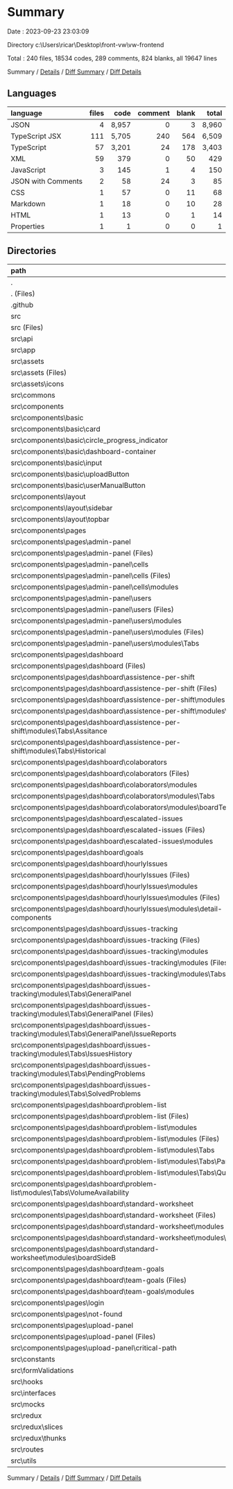 # Summary

Date : 2023-09-23 23:03:09

Directory c:\\Users\\ricar\\Desktop\\front-vw\\vw-frontend

Total : 240 files,  18534 codes, 289 comments, 824 blanks, all 19647 lines

Summary / [Details](details.md) / [Diff Summary](diff.md) / [Diff Details](diff-details.md)

## Languages
| language | files | code | comment | blank | total |
| :--- | ---: | ---: | ---: | ---: | ---: |
| JSON | 4 | 8,957 | 0 | 3 | 8,960 |
| TypeScript JSX | 111 | 5,705 | 240 | 564 | 6,509 |
| TypeScript | 57 | 3,201 | 24 | 178 | 3,403 |
| XML | 59 | 379 | 0 | 50 | 429 |
| JavaScript | 3 | 145 | 1 | 4 | 150 |
| JSON with Comments | 2 | 58 | 24 | 3 | 85 |
| CSS | 1 | 57 | 0 | 11 | 68 |
| Markdown | 1 | 18 | 0 | 10 | 28 |
| HTML | 1 | 13 | 0 | 1 | 14 |
| Properties | 1 | 1 | 0 | 0 | 1 |

## Directories
| path | files | code | comment | blank | total |
| :--- | ---: | ---: | ---: | ---: | ---: |
| . | 240 | 18,534 | 289 | 824 | 19,647 |
| . (Files) | 12 | 9,201 | 25 | 14 | 9,240 |
| .github | 1 | 18 | 0 | 10 | 28 |
| src | 227 | 9,315 | 264 | 800 | 10,379 |
| src (Files) | 4 | 81 | 2 | 19 | 102 |
| src\\api | 1 | 27 | 1 | 8 | 36 |
| src\\app | 1 | 26 | 0 | 5 | 31 |
| src\\assets | 59 | 379 | 0 | 50 | 429 |
| src\\assets (Files) | 4 | 197 | 0 | 2 | 199 |
| src\\assets\\icons | 55 | 182 | 0 | 48 | 230 |
| src\\commons | 1 | 40 | 1 | 2 | 43 |
| src\\components | 107 | 5,554 | 228 | 546 | 6,328 |
| src\\components\\basic | 7 | 156 | 112 | 20 | 288 |
| src\\components\\basic\\card | 1 | 26 | 0 | 4 | 30 |
| src\\components\\basic\\circle_progress_indicator | 1 | 7 | 0 | 1 | 8 |
| src\\components\\basic\\dashboard-container | 1 | 10 | 0 | 2 | 12 |
| src\\components\\basic\\input | 2 | 65 | 112 | 6 | 183 |
| src\\components\\basic\\uploadButton | 1 | 22 | 0 | 3 | 25 |
| src\\components\\basic\\userManualButton | 1 | 26 | 0 | 4 | 30 |
| src\\components\\layout | 4 | 129 | 0 | 21 | 150 |
| src\\components\\layout\\sidebar | 3 | 91 | 0 | 15 | 106 |
| src\\components\\layout\\topbar | 1 | 38 | 0 | 6 | 44 |
| src\\components\\pages | 96 | 5,269 | 116 | 505 | 5,890 |
| src\\components\\pages\\admin-panel | 20 | 917 | 36 | 109 | 1,062 |
| src\\components\\pages\\admin-panel (Files) | 1 | 44 | 0 | 2 | 46 |
| src\\components\\pages\\admin-panel\\cells | 6 | 182 | 23 | 27 | 232 |
| src\\components\\pages\\admin-panel\\cells (Files) | 2 | 69 | 0 | 9 | 78 |
| src\\components\\pages\\admin-panel\\cells\\modules | 4 | 113 | 23 | 18 | 154 |
| src\\components\\pages\\admin-panel\\users | 13 | 691 | 13 | 80 | 784 |
| src\\components\\pages\\admin-panel\\users (Files) | 2 | 82 | 10 | 10 | 102 |
| src\\components\\pages\\admin-panel\\users\\modules | 11 | 609 | 3 | 70 | 682 |
| src\\components\\pages\\admin-panel\\users\\modules (Files) | 4 | 196 | 3 | 23 | 222 |
| src\\components\\pages\\admin-panel\\users\\modules\\Tabs | 7 | 413 | 0 | 47 | 460 |
| src\\components\\pages\\dashboard | 72 | 4,195 | 77 | 372 | 4,644 |
| src\\components\\pages\\dashboard (Files) | 1 | 136 | 0 | 7 | 143 |
| src\\components\\pages\\dashboard\\assistence-per-shift | 6 | 341 | 6 | 23 | 370 |
| src\\components\\pages\\dashboard\\assistence-per-shift (Files) | 1 | 26 | 0 | 4 | 30 |
| src\\components\\pages\\dashboard\\assistence-per-shift\\modules | 5 | 315 | 6 | 19 | 340 |
| src\\components\\pages\\dashboard\\assistence-per-shift\\modules\\Tabs | 5 | 315 | 6 | 19 | 340 |
| src\\components\\pages\\dashboard\\assistence-per-shift\\modules\\Tabs\\Assitance | 3 | 192 | 6 | 12 | 210 |
| src\\components\\pages\\dashboard\\assistence-per-shift\\modules\\Tabs\\Historical | 2 | 123 | 0 | 7 | 130 |
| src\\components\\pages\\dashboard\\colaborators | 8 | 240 | 11 | 32 | 283 |
| src\\components\\pages\\dashboard\\colaborators (Files) | 3 | 80 | 3 | 11 | 94 |
| src\\components\\pages\\dashboard\\colaborators\\modules | 5 | 160 | 8 | 21 | 189 |
| src\\components\\pages\\dashboard\\colaborators\\modules\\Tabs | 2 | 87 | 1 | 12 | 100 |
| src\\components\\pages\\dashboard\\colaborators\\modules\\boardTechnitian | 3 | 73 | 7 | 9 | 89 |
| src\\components\\pages\\dashboard\\escalated-issues | 7 | 205 | 3 | 25 | 233 |
| src\\components\\pages\\dashboard\\escalated-issues (Files) | 2 | 42 | 0 | 7 | 49 |
| src\\components\\pages\\dashboard\\escalated-issues\\modules | 5 | 163 | 3 | 18 | 184 |
| src\\components\\pages\\dashboard\\goals | 3 | 213 | 0 | 20 | 233 |
| src\\components\\pages\\dashboard\\hourlyIssues | 11 | 977 | 36 | 92 | 1,105 |
| src\\components\\pages\\dashboard\\hourlyIssues (Files) | 3 | 142 | 6 | 15 | 163 |
| src\\components\\pages\\dashboard\\hourlyIssues\\modules | 8 | 835 | 30 | 77 | 942 |
| src\\components\\pages\\dashboard\\hourlyIssues\\modules (Files) | 6 | 782 | 30 | 67 | 879 |
| src\\components\\pages\\dashboard\\hourlyIssues\\modules\\detail-components | 2 | 53 | 0 | 10 | 63 |
| src\\components\\pages\\dashboard\\issues-tracking | 11 | 1,126 | 5 | 53 | 1,184 |
| src\\components\\pages\\dashboard\\issues-tracking (Files) | 1 | 39 | 0 | 5 | 44 |
| src\\components\\pages\\dashboard\\issues-tracking\\modules | 10 | 1,087 | 5 | 48 | 1,140 |
| src\\components\\pages\\dashboard\\issues-tracking\\modules (Files) | 2 | 157 | 0 | 8 | 165 |
| src\\components\\pages\\dashboard\\issues-tracking\\modules\\Tabs | 8 | 930 | 5 | 40 | 975 |
| src\\components\\pages\\dashboard\\issues-tracking\\modules\\Tabs\\GeneralPanel | 5 | 305 | 5 | 22 | 332 |
| src\\components\\pages\\dashboard\\issues-tracking\\modules\\Tabs\\GeneralPanel (Files) | 1 | 156 | 5 | 8 | 169 |
| src\\components\\pages\\dashboard\\issues-tracking\\modules\\Tabs\\GeneralPanel\\IssueReports | 4 | 149 | 0 | 14 | 163 |
| src\\components\\pages\\dashboard\\issues-tracking\\modules\\Tabs\\IssuesHistory | 1 | 249 | 0 | 6 | 255 |
| src\\components\\pages\\dashboard\\issues-tracking\\modules\\Tabs\\PendingProblems | 1 | 186 | 0 | 6 | 192 |
| src\\components\\pages\\dashboard\\issues-tracking\\modules\\Tabs\\SolvedProblems | 1 | 190 | 0 | 6 | 196 |
| src\\components\\pages\\dashboard\\problem-list | 10 | 432 | 10 | 57 | 499 |
| src\\components\\pages\\dashboard\\problem-list (Files) | 2 | 53 | 0 | 9 | 62 |
| src\\components\\pages\\dashboard\\problem-list\\modules | 8 | 379 | 10 | 48 | 437 |
| src\\components\\pages\\dashboard\\problem-list\\modules (Files) | 4 | 154 | 0 | 19 | 173 |
| src\\components\\pages\\dashboard\\problem-list\\modules\\Tabs | 4 | 225 | 10 | 29 | 264 |
| src\\components\\pages\\dashboard\\problem-list\\modules\\Tabs\\Pareto | 2 | 175 | 10 | 21 | 206 |
| src\\components\\pages\\dashboard\\problem-list\\modules\\Tabs\\Quality | 1 | 25 | 0 | 4 | 29 |
| src\\components\\pages\\dashboard\\problem-list\\modules\\Tabs\\VolumeAvailability | 1 | 25 | 0 | 4 | 29 |
| src\\components\\pages\\dashboard\\standard-worksheet | 10 | 249 | 0 | 35 | 284 |
| src\\components\\pages\\dashboard\\standard-worksheet (Files) | 3 | 38 | 0 | 10 | 48 |
| src\\components\\pages\\dashboard\\standard-worksheet\\modules | 7 | 211 | 0 | 25 | 236 |
| src\\components\\pages\\dashboard\\standard-worksheet\\modules\\Tabs | 3 | 48 | 0 | 8 | 56 |
| src\\components\\pages\\dashboard\\standard-worksheet\\modules\\boardSideB | 4 | 163 | 0 | 17 | 180 |
| src\\components\\pages\\dashboard\\team-goals | 5 | 276 | 6 | 28 | 310 |
| src\\components\\pages\\dashboard\\team-goals (Files) | 2 | 123 | 2 | 13 | 138 |
| src\\components\\pages\\dashboard\\team-goals\\modules | 3 | 153 | 4 | 15 | 172 |
| src\\components\\pages\\login | 1 | 107 | 3 | 14 | 124 |
| src\\components\\pages\\not-found | 1 | 8 | 0 | 2 | 10 |
| src\\components\\pages\\upload-panel | 2 | 42 | 0 | 8 | 50 |
| src\\components\\pages\\upload-panel (Files) | 1 | 25 | 0 | 4 | 29 |
| src\\components\\pages\\upload-panel\\critical-path | 1 | 17 | 0 | 4 | 21 |
| src\\constants | 2 | 6 | 0 | 1 | 7 |
| src\\formValidations | 1 | 54 | 0 | 3 | 57 |
| src\\hooks | 3 | 171 | 0 | 34 | 205 |
| src\\interfaces | 10 | 105 | 0 | 9 | 114 |
| src\\mocks | 25 | 2,218 | 12 | 41 | 2,271 |
| src\\redux | 7 | 427 | 5 | 40 | 472 |
| src\\redux\\slices | 4 | 240 | 4 | 26 | 270 |
| src\\redux\\thunks | 3 | 187 | 1 | 14 | 202 |
| src\\routes | 3 | 152 | 14 | 17 | 183 |
| src\\utils | 3 | 75 | 1 | 25 | 101 |

Summary / [Details](details.md) / [Diff Summary](diff.md) / [Diff Details](diff-details.md)